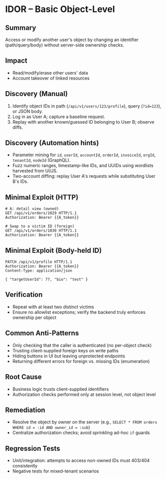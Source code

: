 # IDOR – Basic Object-Level

## Summary
Access or modify another user's object by changing an identifier (path/query/body) without server-side ownership checks.

## Impact
- Read/modify/erase other users' data
- Account takeover of linked resources

## Discovery (Manual)
1. Identify object IDs in path (`/api/v1/users/123/profile`), query (`?id=123`), or JSON body.
2. Log in as User A; capture a baseline request.
3. Replay with another known/guessed ID belonging to User B; observe diffs.

## Discovery (Automation hints)
- Parameter mining for `id`, `userId`, `accountId`, `orderId`, `invoiceId`, `orgId`, `tenantId`, `nodeId` (GraphQL).
- Fuzz numeric ranges, timestamp-like IDs, and UUIDs using wordlists harvested from UI/JS.
- Two-account diffing: replay User A's requests while substituting User B's IDs.

## Minimal Exploit (HTTP)
```http
# A: detail view (owned)
GET /api/v1/orders/1029 HTTP/1.1
Authorization: Bearer {{A_token}}

# Swap to a victim ID (foreign)
GET /api/v1/orders/1030 HTTP/1.1
Authorization: Bearer {{A_token}}
```

## Minimal Exploit (Body-held ID)
```http
PATCH /api/v1/profile HTTP/1.1
Authorization: Bearer {{A_token}}
Content-Type: application/json

{ "targetUserId": 77, "bio": "test" }
```

## Verification
- Repeat with at least two distinct victims
- Ensure no allowlist exceptions; verify the backend truly enforces ownership per object

## Common Anti-Patterns
- Only checking that the caller is authenticated (no per-object check)
- Trusting client-supplied foreign keys on write paths
- Hiding buttons in UI but leaving unprotected endpoints
- Returning different errors for foreign vs. missing IDs (enumeration)

## Root Cause
- Business logic trusts client-supplied identifiers
- Authorization checks performed only at session level, not object level

## Remediation
- Resolve the object by owner on the server (e.g., `SELECT * FROM orders WHERE id = :id AND owner_id = :sub`)
- Centralize authorization checks; avoid sprinkling ad-hoc `if` guards

## Regression Tests
- Unit/integration: attempts to access non-owned IDs must 403/404 consistently
- Negative tests for mixed-tenant scenarios
